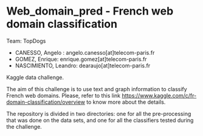 # Web_domain_pred - French web domain classification

Team: TopDogs

- CANESSO, Angelo : angelo.canesso[at]telecom-paris.fr
- GOMEZ, Enrique: enrique.gomez[at]telecom-paris.fr
- NASCIMIENTO, Leandro: dearaujo[at]telecom-paris.fr

Kaggle data challenge.

The aim of this challenge is to use text and graph information to classify French web domains. Please, refer to this link https://www.kaggle.com/c/fr-domain-classification/overview to know more about the details.

The repository is divided in two directories: one for all the pre-processing that was done on the data sets, and one for all the classifiers tested during the challenge.
